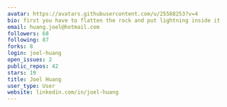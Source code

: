 ```yaml
---
avatar: https://avatars.githubusercontent.com/u/25588253?v=4
bio: first you have to flatten the rock and put lightning inside it
email: huang.joel@hotmail.com
followers: 68
following: 87
forks: 8
login: joel-huang
open_issues: 2
public_repos: 42
stars: 19
title: Joel Huang
user_type: User
website: linkedin.com/in/joel-huang
---
```


